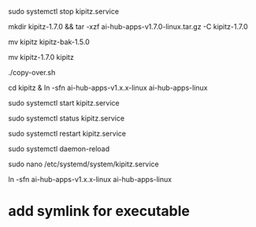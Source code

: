 sudo systemctl stop kipitz.service

mkdir kipitz-1.7.0 && tar -xzf ai-hub-apps-v1.7.0-linux.tar.gz -C kipitz-1.7.0

mv kipitz kipitz-bak-1.5.0

mv kipitz-1.7.0 kipitz

./copy-over.sh

cd kipitz & ln -sfn ai-hub-apps-v1.x.x-linux ai-hub-apps-linux

sudo systemctl start kipitz.service

sudo systemctl status kipitz.service

sudo systemctl restart kipitz.service

sudo systemctl daemon-reload

sudo nano /etc/systemd/system/kipitz.service

ln -sfn ai-hub-apps-v1.x.x-linux ai-hub-apps-linux

# add symlink for executable
